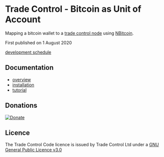 # Trade Control - Bitcoin as Unit of Account

Mapping a bitcoin wallet to a [trade control node](https://github.com/tradecontrol/sqlnode) using [NBitcoin](https://github.com/metacoSA/NBitcoin).

First published on 1 August 2020

[development schedule](changelog.md)

## Documentation

- [overview](https://tradecontrol.github.io/bitcoin)
- [installation](https://tradecontrol.github.io/tutorials/installing-bitcoin)
- [tutorial](https://tradecontrol.github.io/tutorials/bitcoin)

## Donations

[![Donate](https://www.paypalobjects.com/en_US/i/btn/btn_donate_SM.gif)](https://www.paypal.com/cgi-bin/webscr?cmd=_s-xclick&hosted_button_id=C55YGUTBJ4N36)

## Licence

The Trade Control Code licence is issued by Trade Control Ltd under a [GNU General Public Licence v3.0](https://www.gnu.org/licenses/gpl-3.0.en.html) 




